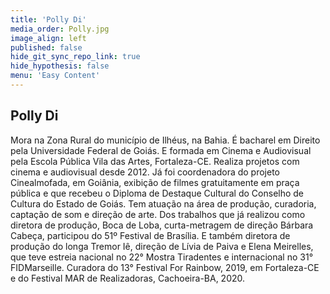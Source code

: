 ```yaml
---
title: 'Polly Di'
media_order: Polly.jpg
image_align: left
published: false
hide_git_sync_repo_link: true
hide_hypothesis: false
menu: 'Easy Content'
---
```


## Polly Di

Mora na Zona Rural do município de Ilhéus, na Bahia. É bacharel em Direito pela Universidade Federal de Goiás. E formada em Cinema e Audiovisual pela Escola Pública Vila das Artes, Fortaleza-CE. Realiza projetos com cinema e audiovisual desde 2012. Já foi coordenadora do projeto Cinealmofada, em Goiânia, exibição de filmes gratuitamente em praça pública e que recebeu o Diploma de Destaque Cultural do Conselho de Cultura do Estado de Goiás. Tem atuação na área de produção, curadoria, captação de som e direção de arte. Dos trabalhos que já realizou como diretora de produção, Boca de Loba, curta-metragem de direção Bárbara Cabeça, participou do 51º Festival de Brasília. E também diretora de produção do longa Tremor Iê, direção de Lívia de Paiva e Elena Meirelles, que teve estreia nacional no 22° Mostra Tiradentes e internacional no 31° FIDMarseille. Curadora do 13° Festival For Rainbow, 2019, em Fortaleza-CE e do Festival MAR de Realizadoras, Cachoeira-BA, 2020.